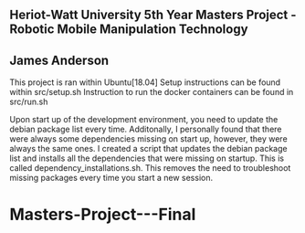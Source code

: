 Heriot-Watt University 5th Year Masters Project - Robotic Mobile Manipulation Technology
--------------------
James Anderson
--------------------
This project is ran within Ubuntu[18.04]
Setup instructions can be found within src/setup.sh
Instruction to run the docker containers can be found in src/run.sh

Upon start up of the development environment, you need to update the debian package list every time.
Additonally, I personally found that there were always some dependencies missing on start up, however, they were always the same ones.
I created a script that updates the debian package list and installs all the dependencies that were missing on startup.
This is called dependency_installations.sh.
This removes the need to troubleshoot missing packages every time you start a new session.
# Masters-Project---Final
